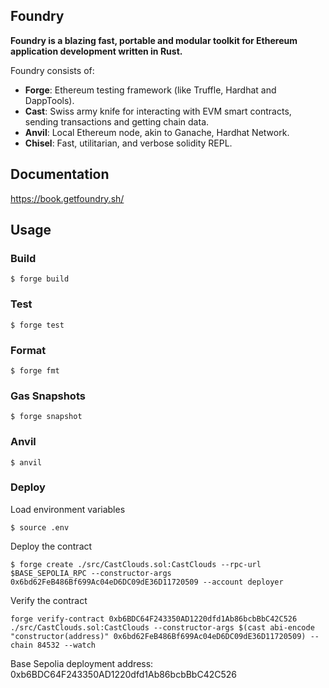 ## Foundry

**Foundry is a blazing fast, portable and modular toolkit for Ethereum application development written in Rust.**

Foundry consists of:

-   **Forge**: Ethereum testing framework (like Truffle, Hardhat and DappTools).
-   **Cast**: Swiss army knife for interacting with EVM smart contracts, sending transactions and getting chain data.
-   **Anvil**: Local Ethereum node, akin to Ganache, Hardhat Network.
-   **Chisel**: Fast, utilitarian, and verbose solidity REPL.

## Documentation

https://book.getfoundry.sh/

## Usage

### Build

```shell
$ forge build
```

### Test

```shell
$ forge test
```

### Format

```shell
$ forge fmt
```

### Gas Snapshots

```shell
$ forge snapshot
```

### Anvil

```shell
$ anvil
```

### Deploy
Load environment variables
```shell
$ source .env
```

Deploy the contract
```shell
$ forge create ./src/CastClouds.sol:CastClouds --rpc-url $BASE_SEPOLIA_RPC --constructor-args 0x6bd62FeB486Bf699Ac04eD6DC09dE36D11720509 --account deployer
```

Verify the contract
```shell
forge verify-contract 0xb6BDC64F243350AD1220dfd1Ab86bcbBbC42C526 ./src/CastClouds.sol:CastClouds --constructor-args $(cast abi-encode "constructor(address)" 0x6bd62FeB486Bf699Ac04eD6DC09dE36D11720509) --chain 84532 --watch
```

Base Sepolia deployment address: 0xb6BDC64F243350AD1220dfd1Ab86bcbBbC42C526
